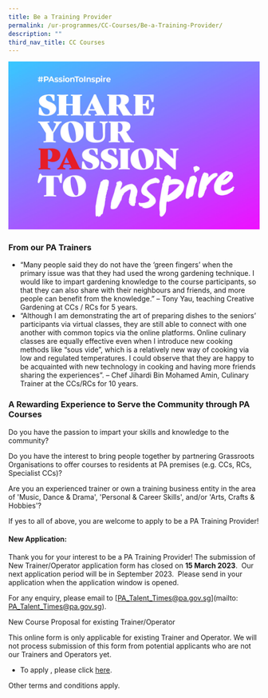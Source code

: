 ```yaml
---
title: Be a Training Provider
permalink: /ur-programmes/CC-Courses/Be-a-Training-Provider/
description: ""
third_nav_title: CC Courses
---
```

<img style="width:600px" align="centre" src="/images/Programmes/CC%20Courses/Trainer%20ad_PA%20website%201462x975.jpg">

### From our PA Trainers
* “Many people said they do not have the ‘green fingers’ when the primary issue was that they had used the wrong gardening technique. I would like to impart gardening knowledge to the course participants, so that they can also share with their neighbours and friends, and more people can benefit from the knowledge.” – Tony Yau, teaching Creative Gardening at CCs / RCs for 5 years.
* “Although I am demonstrating the art of preparing dishes to the seniors’ participants via virtual classes, they are still able to connect with one another with common topics via the online platforms.  Online culinary classes are equally effective even when I introduce new cooking methods like “sous vide”, which is a relatively new way of cooking via low and regulated temperatures.  I could observe that they are happy to be acquainted with new technology in cooking and having more friends sharing the experiences”.  – Chef Jihardi Bin Mohamed Amin, Culinary Trainer at the CCs/RCs for 10 years.
 

### A Rewarding Experience to Serve the Community through PA Courses
Do you have the passion to impart your skills and knowledge to the community?

Do you have the interest to bring people together by partnering Grassroots Organisations to offer courses to residents at PA premises (e.g. CCs, RCs, Specialist CCs)?

Are you an experienced trainer or own a training business entity in the area of  'Music, Dance & Drama', 'Personal & Career Skills', and/or 'Arts, Crafts & Hobbies'?

If yes to all of above, you are welcome to apply to be a PA Training Provider!  

 

#### New Application:

Thank you for your interest to be a PA Training Provider!  The submission of New Trainer/Operator application form has closed on **15 March 2023**.  Our next application period will be in September 2023.  Please send in your application when the application window is opened.  

For any enquiry, please email to [PA_Talent_Times@pa.gov.sg](mailto: PA_Talent_Times@pa.gov.sg).


New Course Proposal for existing Trainer/Operator

This online form is only applicable for existing Trainer and Operator.  We will not process submission of this form from potential applicants who are not our Trainers and Operators yet. 

* To apply , please click [here](http://www.go.gov.sg/courseproposal).
 

Other terms and conditions apply.